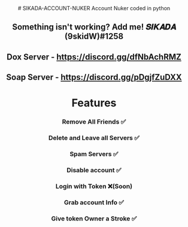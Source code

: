 <div align="center">
  # SIKADA-ACCOUNT-NUKER
Account Nuker coded in python

## Something isn't working? Add me! 𝑺𝑰𝑲𝑨𝑫𝑨 (9skidW)#1258
## Dox Server - https://discord.gg/dfNbAchRMZ
## Soap Server - https://discord.gg/pDgjfZuDXX

# Features
### Remove All Friends ✅
### Delete and Leave all Servers ✅
### Spam Servers ✅
### Disable account ✅
### Login with Token ❌(Soon)
### Grab account Info ✅
### Give token Owner a Stroke ✅
